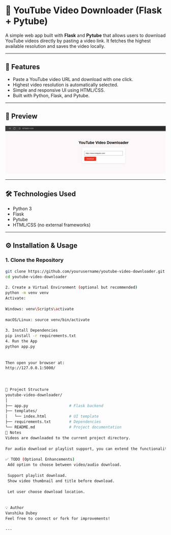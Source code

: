 # 🎥 YouTube Video Downloader (Flask + Pytube)

A simple web app built with **Flask** and **Pytube** that allows users to download YouTube videos directly by pasting a video link. It fetches the highest available resolution and saves the video locally.

---

## 🚀 Features

- Paste a YouTube video URL and download with one click.
- Highest video resolution is automatically selected.
- Simple and responsive UI using HTML/CSS.
- Built with Python, Flask, and Pytube.

---

## 📸 Preview

![screenshot](Preview.png) <!-- Add an actual screenshot of your UI and name it preview.png -->

---

## 🛠️ Technologies Used

- Python 3
- Flask
- Pytube
- HTML/CSS (no external frameworks)

---

## ⚙️ Installation & Usage

### 1. Clone the Repository

```bash
git clone https://github.com/yourusername/youtube-video-downloader.git
cd youtube-video-downloader

2. Create a Virtual Environment (optional but recommended)
python -m venv venv
Activate:

Windows: venv\Scripts\activate

macOS/Linux: source venv/bin/activate

3. Install Dependencies
pip install -r requirements.txt
4. Run the App
python app.py


Then open your browser at:
http://127.0.0.1:5000/



📁 Project Structure
youtube-video-downloader/
│
├── app.py                  # Flask backend
├── templates/
│   └── index.html          # UI template
├── requirements.txt        # Dependencies
└── README.md               # Project documentation
📌 Notes
Videos are downloaded to the current project directory.

For audio download or playlist support, you can extend the functionality (see TODO below).

✅ TODO (Optional Enhancements)
 Add option to choose between video/audio download.

 Support playlist download.
 Show video thumbnail and title before download.

 Let user choose download location.


💡 Author
Vanshika Dubey
Feel free to connect or fork for improvements!

---

